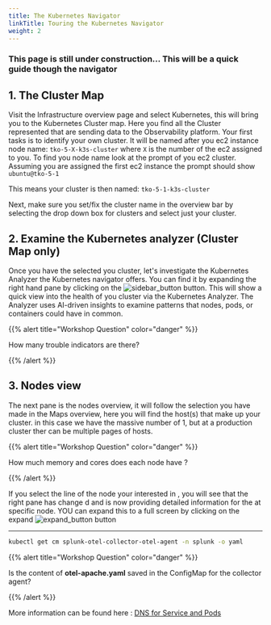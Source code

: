 ```yaml
---
title: The Kubernetes Navigator
linkTitle: Touring the Kubernetes Navigator
weight: 2
---
```

### This page is still under construction...  This will be a quick guide though the navigator  

## 1.  The Cluster Map

Visit the Infrastructure overview page and select Kubernetes, this will bring you to the Kubernetes Cluster map. Here you find all the Cluster represented  that are sending data to the Observability platform. Your first tasks is to identify your own cluster. It will be named after you ec2 instance node name: `tko-5-X-k3s-cluster` where  `X` is the number of the ec2 assigned to you.
To find you node name look at the prompt of you ec2 cluster. Assuming you are assigned the first ec2 instance  the prompt should show `ubuntu@tko-5-1`

This means your cluster is then named: `tko-5-1-k3s-cluster`

Next, make sure you set/fix the cluster name in the overview bar by selecting the drop down box for clusters and select just your cluster.

## 2. Examine the Kubernetes analyzer (Cluster Map only)

Once you have the selected you cluster, let's investigate the Kubernetes Analyzer the Kubernetes navigator offers.
You can find it by expanding the right hand pane by clicking on the ![sidebar_button](/tko/session-5/docs/images/sidebar-button.png) button. This will show a quick view into the health of you cluster via the Kubernetes Analyzer.
The Analyzer uses AI-driven insights to examine patterns that nodes, pods, or containers could have in common.

{{% alert title="Workshop Question" color="danger" %}}

How many trouble indicators are there?

{{% /alert %}}

## 3.  Nodes view

The next pane is the nodes overview, it will follow the selection you have made in the Maps overview, here you will find the host(s) that make up your cluster. in this case we have the massive number of 1, but at a production cluster ther can be multiple pages of hosts.

{{% alert title="Workshop Question" color="danger" %}}

How much memory and cores does each node have ?

{{% /alert %}}

If you select the line of the node your interested in , you will see that the right pane has change d and is now providing  detailed information for the at specific node.  YOU can expand this to a full screen by clicking on the expand ![expand_button](/tko/session-5/docs/images/expand-button.png) button

_________________

``` bash
kubectl get cm splunk-otel-collector-otel-agent -n splunk -o yaml
```

{{% alert title="Workshop Question" color="danger" %}}

Is the content of **otel-apache.yaml** saved in the ConfigMap for the collector agent?

{{% /alert %}}

More information can be found here : [DNS for Service and Pods](https://kubernetes.io/docs/concepts/services-networking/dns-pod-service/)